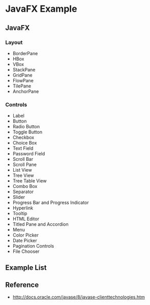 # JavaFX Example

## JavaFX

### Layout
* BorderPane
* HBox
* VBox
* StackPane
* GridPane
* FlowPane
* TilePane
* AnchorPane

### Controls 
* Label
* Button
* Radio Button
* Toggle Button
* Checkbox
* Choice Box
* Text Field
* Password Field
* Scroll Bar
* Scroll Pane
* List View
* Tree View
* Tree Table View
* Combo Box
* Separator
* Slider
* Progress Bar and Progress Indicator
* Hyperlink
* Tooltip
* HTML Editor
* Titled Pane and Accordion
* Menu
* Color Picker
* Date Picker
* Pagination Controls
* File Chooser

## Example List

## Reference
* http://docs.oracle.com/javase/8/javase-clienttechnologies.htm